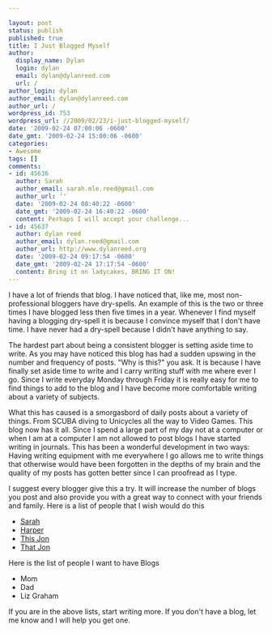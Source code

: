 ```yaml
---

layout: post
status: publish
published: true
title: I Just Blogged Myself
author:
  display_name: Dylan
  login: dylan
  email: dylan@dylanreed.com
  url: /
author_login: dylan
author_email: dylan@dylanreed.com
author_url: /
wordpress_id: 753
wordpress_url: //2009/02/23/i-just-blogged-myself/
date: '2009-02-24 07:00:06 -0600'
date_gmt: '2009-02-24 15:00:06 -0600'
categories:
- Awesome
tags: []
comments:
- id: 45636
  author: Sarah
  author_email: sarah.mle.reed@gmail.com
  author_url: ''
  date: '2009-02-24 08:40:22 -0600'
  date_gmt: '2009-02-24 16:40:22 -0600'
  content: Perhaps I will accept your challenge...
- id: 45637
  author: dylan reed
  author_email: dylan.reed@gmail.com
  author_url: http://www.dylanreed.org
  date: '2009-02-24 09:17:54 -0600'
  date_gmt: '2009-02-24 17:17:54 -0600'
  content: Bring it on ladycakes, BRING IT ON!
---
```


I have a lot of friends that blog. I have noticed that, like me, most non-professional bloggers have dry-spells. An example of this is the two or three times I have blogged less then five times in a year. Whenever I find myself having a blogging dry-spell it is because I convince myself that I don't have time. I have never had a dry-spell because I didn't have anything to say.

The hardest part about being a consistent blogger is setting aside time to write. As you may have noticed this blog has had a sudden upswing in the number and frequency of posts. "Why is this?" you ask. It is because I have finally set aside time to write and I carry writing stuff with me where ever I go. Since I write everyday Monday through Friday it is really easy for me to find things to add to the blog and I have become more comfortable writing about a variety of subjects.

What this has caused is a smorgasbord of daily posts about a variety of things. From SCUBA diving to Unicycles all the way to Video Games. This blog now has it all. Since I spend a large part of my day not at a computer or when I am at a computer I am not allowed to post blogs I have started writing in journals. This has been a wonderful development in two ways: Having writing equipment with me everywhere I go allows me to write things that otherwise would have been forgotten in the depths of my brain and the quality of my posts has gotten better since I can proofread as I type.

I suggest every blogger give this a try. It will increase the number of blogs you post and also provide you with a great way to connect with your friends and family. Here is a list of people that I wish would do this

  * [Sarah][1]
  * [Harper][2]
  * [This Jon][3]
  * [That Jon][4]
  


   [1]: http://photodork.org
   [2]: http://nata2.org
   [3]: http://www.in5anity.org/
   [4]: http://blogs.myspace.com/index.cfm?fuseaction=blog.ListAll&friendID=306504962

  
Here is the list of people I want to have Blogs

  * Mom
  * Dad
  * Liz Graham
  


  
If you are in the above lists, start writing more. If you don't have a blog, let me know and I will help you get one.
